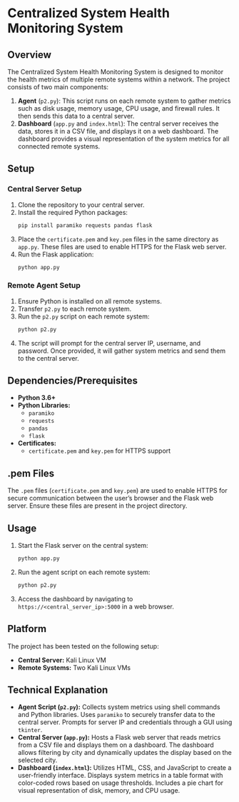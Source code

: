 # Centralized System Health Monitoring System

## Overview
The Centralized System Health Monitoring System is designed to monitor the health metrics of multiple remote systems within a network. The project consists of two main components:

1. **Agent** (`p2.py`): This script runs on each remote system to gather metrics such as disk usage, memory usage, CPU usage, and firewall rules. It then sends this data to a central server.
2. **Dashboard** (`app.py` and `index.html`): The central server receives the data, stores it in a CSV file, and displays it on a web dashboard. The dashboard provides a visual representation of the system metrics for all connected remote systems.

## Setup

### Central Server Setup
1. Clone the repository to your central server.
2. Install the required Python packages:
    ```sh
    pip install paramiko requests pandas flask
    ```
3. Place the `certificate.pem` and `key.pem` files in the same directory as `app.py`. These files are used to enable HTTPS for the Flask web server.
4. Run the Flask application:
    ```sh
    python app.py
    ```

### Remote Agent Setup
1. Ensure Python is installed on all remote systems.
2. Transfer `p2.py` to each remote system.
3. Run the `p2.py` script on each remote system:
    ```sh
    python p2.py
    ```
4. The script will prompt for the central server IP, username, and password. Once provided, it will gather system metrics and send them to the central server.

## Dependencies/Prerequisites
- **Python 3.6+**
- **Python Libraries:**
  - `paramiko`
  - `requests`
  - `pandas`
  - `flask`
- **Certificates:**
  - `certificate.pem` and `key.pem` for HTTPS support

## .pem Files
The `.pem` files (`certificate.pem` and `key.pem`) are used to enable HTTPS for secure communication between the user’s browser and the Flask web server. Ensure these files are present in the project directory.

## Usage
1. Start the Flask server on the central system:
    ```sh
    python app.py
    ```
2. Run the agent script on each remote system:
    ```sh
    python p2.py
    ```
3. Access the dashboard by navigating to `https://<central_server_ip>:5000` in a web browser.

## Platform
The project has been tested on the following setup:
- **Central Server:** Kali Linux VM
- **Remote Systems:** Two Kali Linux VMs

## Technical Explanation
- **Agent Script (`p2.py`):** Collects system metrics using shell commands and Python libraries. Uses `paramiko` to securely transfer data to the central server. Prompts for server IP and credentials through a GUI using `tkinter`.
- **Central Server (`app.py`):** Hosts a Flask web server that reads metrics from a CSV file and displays them on a dashboard. The dashboard allows filtering by city and dynamically updates the display based on the selected city.
- **Dashboard (`index.html`):** Utilizes HTML, CSS, and JavaScript to create a user-friendly interface. Displays system metrics in a table format with color-coded rows based on usage thresholds. Includes a pie chart for visual representation of disk, memory, and CPU usage.

